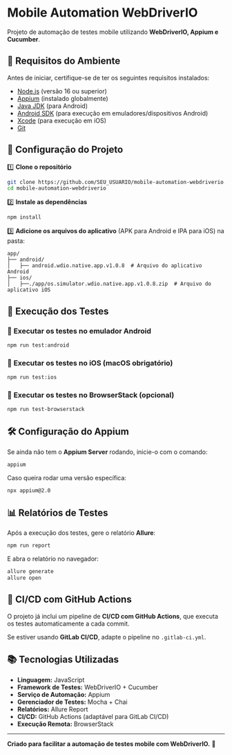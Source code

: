 # Mobile Automation WebDriverIO

Projeto de automação de testes mobile utilizando **WebDriverIO, Appium e Cucumber**.

## 📌 Requisitos do Ambiente

Antes de iniciar, certifique-se de ter os seguintes requisitos instalados:

- [Node.js](https://nodejs.org/) (versão 16 ou superior)
- [Appium](https://appium.io/) (instalado globalmente)
- [Java JDK](https://www.oracle.com/java/technologies/javase-downloads.html) (para Android)
- [Android SDK](https://developer.android.com/studio) (para execução em emuladores/dispositivos Android)
- [Xcode](https://developer.apple.com/xcode/) (para execução em iOS)
- [Git](https://git-scm.com/)

## 🚀 Configuração do Projeto

1️⃣ **Clone o repositório**

```sh
git clone https://github.com/SEU_USUARIO/mobile-automation-webdriverio.git
cd mobile-automation-webdriverio
```

2️⃣ **Instale as dependências**

```sh
npm install
```

3️⃣ **Adicione os arquivos do aplicativo** (APK para Android e IPA para iOS) na pasta:

```
app/
├── android/
│   ├── android.wdio.native.app.v1.0.8  # Arquivo do aplicativo Android
├── ios/
│   ├──./app/os.simulator.wdio.native.app.v1.0.8.zip  # Arquivo do aplicativo iOS
```

## 📱 Execução dos Testes

### 🔹 **Executar os testes no emulador Android**
```sh
npm run test:android
```

### 🔹 **Executar os testes no iOS (macOS obrigatório)**
```sh
npm run test:ios
```

### 🔹 **Executar os testes no BrowserStack (opcional)**
```sh
npm run test-browserstack
```

## 🛠 Configuração do Appium

Se ainda não tem o **Appium Server** rodando, inicie-o com o comando:

```sh
appium
```

Caso queira rodar uma versão específica:

```sh
npx appium@2.0
```

## 📊 Relatórios de Testes

Após a execução dos testes, gere o relatório **Allure**:

```sh
npm run report
```

E abra o relatório no navegador:

```sh
allure generate
allure open
```

## 🔄 CI/CD com GitHub Actions

O projeto já inclui um pipeline de **CI/CD com GitHub Actions**, que executa os testes automaticamente a cada commit.

Se estiver usando **GitLab CI/CD**, adapte o pipeline no `.gitlab-ci.yml`.

## 📚 Tecnologias Utilizadas

- **Linguagem:** JavaScript
- **Framework de Testes:** WebDriverIO + Cucumber
- **Serviço de Automação:** Appium
- **Gerenciador de Testes:** Mocha + Chai
- **Relatórios:** Allure Report
- **CI/CD:** GitHub Actions (adaptável para GitLab CI/CD)
- **Execução Remota:** BrowserStack

---

**Criado para facilitar a automação de testes mobile com WebDriverIO.** 🚀